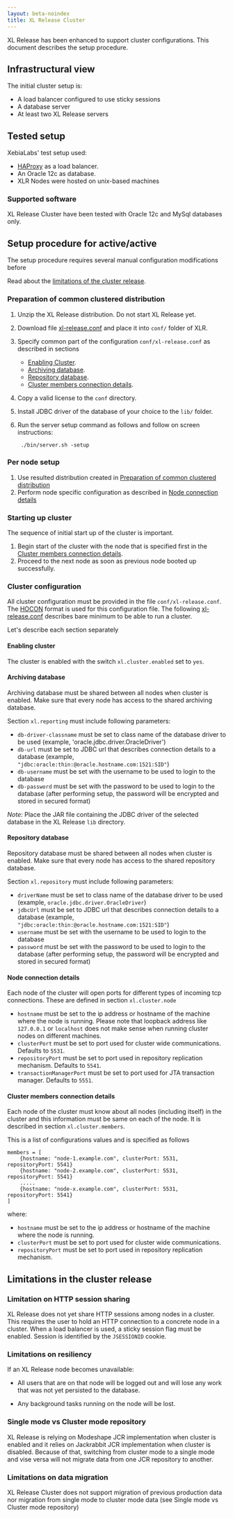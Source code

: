 ```yaml
---
layout: beta-noindex
title: XL Release Cluster
---
```


XL Release has been enhanced to support cluster configurations. This document describes the setup procedure.

## Infrastructural view

The initial cluster setup is:

* A load balancer configured to use sticky sessions
* A database server
* At least two XL Release servers

## Tested setup
XebiaLabs' test setup used: 
* [HAProxy](http://www.haproxy.org/) as a load balancer.  
* An Oracle 12c as database.
* XLR Nodes were hosted on unix-based machines

### Supported software

XL Release Cluster have been tested with Oracle 12c and MySql databases only.

## Setup procedure for active/active

The setup procedure requires several manual configuration modifications before

Read about the [limitations of the cluster release](#limitations-of-cluster).

### Preparation of common clustered distribution

1. Unzip the XL Release distribution. Do not start XL Release yet.
1. Download file [xl-release.conf](cluster/xl-release.conf) and place it into `conf/` folder of XLR.
1. Specify common part of the configuration `conf/xl-release.conf` as described in sections
    * [Enabling Cluster](#enabling-cluster).
    * [Archiving database](#archiving-database).
    * [Repository database](#repository-database).
    * [Cluster members connection details](#cluster-members-connection-details).
1. Copy a valid license to the `conf` directory.
1. Install JDBC driver of the database of your choice to the `lib/` folder.
1. Run the server setup command as follows and follow on screen instructions:

        ./bin/server.sh -setup

### Per node setup

1. Use resulted distribution created in [Preparation of common clustered distribution](#preparation-of-common-clustered-distribution) 
1. Perform node specific configuration as described in [Node connection details](#node-connection-details)

### Starting up cluster

The sequence of initial start up of the cluster is important.

1. Begin start of the cluster with the node that is specified first in the [Cluster members connection details](#cluster-members-connection-details).   
1. Proceed to the next node as soon as previous node booted up successfully.       

### Cluster configuration

All cluster configuration must be provided in the file `conf/xl-release.conf`. The [HOCON](https://github.com/typesafehub/config/blob/master/HOCON.md) format is used for this configuration file. The following [xl-release.conf](cluster/xl-release.conf) describes bare minimum to be able to run a cluster.

Let's describe each section separately

#### Enabling cluster

The cluster is enabled with the switch `xl.cluster.enabled` set to `yes`. 

#### Archiving database

Archiving database must be shared between all nodes when cluster is enabled. Make sure that every node has access to the shared archiving database.  

Section `xl.reporting` must include following parameters:

* `db-driver-classname` must be set to class name of the database driver to be used (example, 'oracle.jdbc.driver.OracleDriver')
* `db-url` must be set to JDBC url that describes connection details to a database (example, `"jdbc:oracle:thin:@oracle.hostname.com:1521:SID"`)
* `db-username` must be set with the username to be used to login to the database
* `db-password` must be set with the password to be used to login to the database (after performing setup, the password will be encrypted and stored in secured format)

*Note:* Place the JAR file containing the JDBC driver of the selected database in the XL Release `lib` directory.

#### Repository database

Repository database must be shared between all nodes when cluster is enabled. Make sure that every node has access to the shared repository database.

Section `xl.repository` must include following parameters:

* `driverName` must be set to class name of the database driver to be used (example, `oracle.jdbc.driver.OracleDriver`)
* `jdbcUrl` must be set to JDBC url that describes connection details to a database (example, `"jdbc:oracle:thin:@oracle.hostname.com:1521:SID"`)
* `username` must be set with the username to be used to login to the database
* `password` must be set with the password to be used to login to the database (after performing setup, the password will be encrypted and stored in secured format)

#### Node connection details

Each node of the cluster will open ports for different types of incoming tcp connections. These are defined in section `xl.cluster.node`

* `hostname` must be set to the ip address or hostname of the machine where the node is running. Please note that loopback address like `127.0.0.1` or `localhost` does not make sense when running cluster nodes on different machines.
* `clusterPort` must be set to port used for cluster wide communications. Defaults to `5531`.
* `repositoryPort` must be set to port used in repository replication mechanism. Defaults to `5541`.
* `transactionManagerPort` must be set to port used for JTA transaction manager. Defaults to `5551`.

#### Cluster members connection details

Each node of the cluster must know about all nodes (including itself) in the cluster and this information must be same on each of the node. It is described in section `xl.cluster.members`.

This is a list of configurations values and is specified as follows

    members = [
        {hostname: "node-1.example.com", clusterPort: 5531, repositoryPort: 5541}
        {hostname: "node-2.example.com", clusterPort: 5531, repositoryPort: 5541}
        .....
        {hostname: "node-x.example.com", clusterPort: 5531, repositoryPort: 5541}
    ]

where:

* `hostname` must be set to the ip address or hostname of the machine where the node is running.
* `clusterPort` must be set to port used for cluster wide communications.
* `repositoryPort` must be set to port used in repository replication mechanism.


## Limitations in the cluster release

### Limitation on HTTP session sharing

XL Release does not yet share HTTP sessions among nodes in a cluster. This requires the user to hold an HTTP connection to a concrete node in a cluster. When a load balancer is used, a sticky session flag must be enabled. Session is identified by the `JSESSIONID` cookie.

### Limitations on resiliency

If an XL Release node becomes unavailable:

* All users that are on that node will be logged out and will lose any work that was not yet persisted to the database.

* Any background tasks running on the node will be lost.

### Single mode vs Cluster mode repository

XL Release is relying on Modeshape JCR implementation when cluster is enabled and it relies on Jackrabbit JCR implementation when cluster is disabled. 
Because of that, switching from cluster mode to a single mode and vise versa will not migrate data from one JCR repository to another. 

### Limitations on data migration

XL Release Cluster does not support migration of previous production data nor migration from  single mode to cluster mode data (see Single mode vs Cluster mode repository)